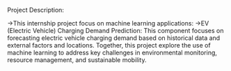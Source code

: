 Project Description:

->This internship project focus on  machine learning applications:
->EV (Electric Vehicle) Charging Demand Prediction: This component focuses on forecasting electric vehicle charging demand based on historical data and external factors and locations.
Together, this project explore the use of machine learning to address key challenges in environmental monitoring, resource management, and sustainable mobility.
